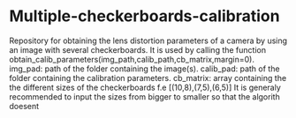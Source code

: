 # Multiple-checkerboards-calibration
Repository for obtaining the lens distortion parameters of a camera by using an image with several checkerboards.
It is used by calling the function obtain_calib_parameters(img_path,calib_path,cb_matrix,margin=0).
  img_pad: path of the folder containing the image(s).
  calib_pad: path of the folder containing the calibration parameters.
  cb_matrix: array containing the the different sizes of the checkerboards f.e [(10,8),(7,5),(6,5)]
    It is generaly recommended to input the sizes from bigger to smaller so that the algorith doesent 
